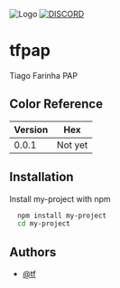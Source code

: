 ![Logo](https://media.discordapp.net/attachments/952673270321258539/989088557752791040/signature_1.png)
[![DISCORD](https://img.shields.io/discord/786707913619406858)](https://discord.gg/mf7h2pjR)






# tfpap
Tiago Farinha PAP 

## Color Reference

| Version             | Hex                                                                |
| ----------------- | ------------------------------------------------------------------ |
| 0.0.1 | Not yet|

## Installation

Install my-project with npm

```bash
  npm install my-project
  cd my-project
```

## Authors

- [@tf](https://github.com/TF8088)

